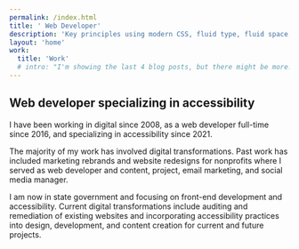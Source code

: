 ```yaml
---
permalink: /index.html
title: ' Web Developer'
description: 'Key principles using modern CSS, fluid type, fluid space, flexible layout and progressive enhancement will help you to build better front-ends that work for everyone.'
layout: 'home'
work:
  title: 'Work'
  # intro: "I'm showing the last 4 blog posts, but there might be more!"
---
```


## Web developer specializing in accessibility

I have been working in digital since 2008, as a web developer full-time since 2016, and specializing in accessibility since 2021.

The majority of my work has involved digital transformations. Past work has included marketing rebrands and website redesigns for nonprofits where I served as web developer and content, project, email marketing, and social media manager.

I am now in state government and focusing on front-end development and accessibility. Current digital transformations include auditing and remediation of existing websites and incorporating accessibility practices into design, development, and content creation for current and future projects.
